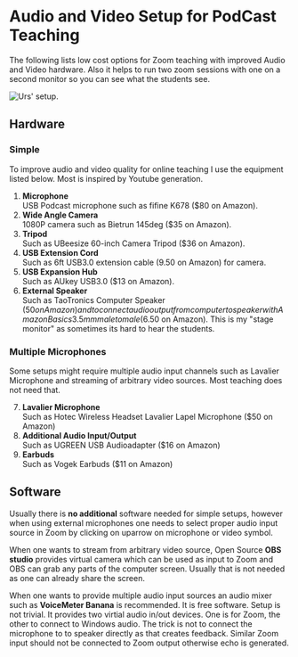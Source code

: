 # Audio and Video Setup for PodCast Teaching
The following lists low cost options for Zoom teaching with improved Audio and Video hardware. Also it helps to run two zoom sessions with one on a second monitor so you can see what the students see. 

![Urs' setup](https://github.com/uutzinger/TeachingPodCast/blob/master/Setup.jpg).

## Hardware

### Simple
To improve audio and video quality for online teaching I use the equipment listed below.
Most is inspired by Youtube generation.

1) **Microphone**  
USB Podcast microphone such as fifine K678 ($80 on Amazon).  
2) **Wide Angle Camera**  
1080P camera such as Bietrun 145deg ($35 on Amazon).  
3) **Tripod**  
Such as UBeesize 60-inch Camera Tripod ($36 on Amazon).  
4) **USB Extension Cord**  
Such as 6ft USB3.0 extension cable (9.50 on Amazon) for camera.  
5) **USB Expansion Hub**   
Such as AUkey USB3.0 ($13 on Amazon).  
6) **External Speaker**  
Such as TaoTronics Computer Speaker ($50 on Amazon)  
and to connect audio output from computer to speaker with Amazon Basics 3.5mm male to male ($6.50 on Amazon). This is my "stage monitor" as sometimes its hard to hear the students.

### Multiple Microphones
Some setups might require multiple audio input channels such as Lavalier Microphone and streaming of arbitrary video sources. Most teaching does not need that.  

7) **Lavalier Microphone**  
Such as Hotec Wireless Headset Lavalier Lapel Microphone ($50 on Amazon)  
8) **Additional Audio Input/Output**  
Such as UGREEN USB Audioadapter ($16 on Amazon)  
9) **Earbuds**  
Such as Vogek Earbuds ($11 on Amazon)

## Software
Usually there is **no additional** software needed for simple setups, however when using external microphones one needs to select proper audio input source in Zoom by clicking on uparrow on microphone or video symbol.  

When one wants to stream from arbitrary video source, Open Source **OBS studio** provides virtual camera which can be used as input to Zoom and OBS can grab any parts of the computer screen. Usually that is not needed as one can already share the screen.

When one wants to provide multiple audio input sources an audio mixer such as **VoiceMeter Banana** is recommended. It is free software. Setup is not trivial. It provides two virtial audio in/out devices. One is for Zoom, the other to connect to Windows audio. The trick is not to connect the microphone to to speaker directly as that creates feedback. Similar Zoom input should not be connected to Zoom output otherwise echo is generated.
